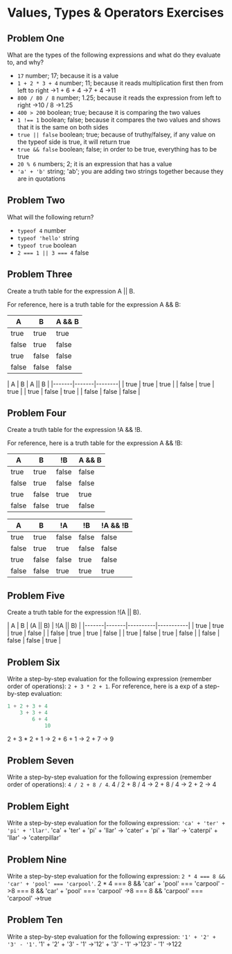 # Values, Types & Operators Exercises

## Problem One

What are the types of the following expressions and what do they evaluate to, and why?

* `17`
number; 17; because it is a value
* `1 + 2 * 3 + 4`
number; 11; because it reads multiplication first then from left to right
->1 + 6 + 4
->7 + 4
->11
* `800 / 80 / 8`
number; 1.25; because it reads the expression from left to right
->10 / 8
->1.25
* `400 > 200`
boolean; true; because it is comparing the two values
* `1 !== 1`
boolean; false; because it compares the two values and shows that it is the same on both sides
* `true || false`
boolean; true; because of truthy/falsey, if any value on the typeof side is true, it will return true
* `true && false`
boolean; false; in order to be true, everything has to be true
* `20 % 6`
numbers; 2; it is an expression that has a value
* `'a' + 'b'`
string; 'ab'; you are adding two strings together because they are in quotations

## Problem Two

What will the following return?

* `typeof 4`
number
*  `typeof 'hello'`
string
*  `typeof true`
boolean
* `2 === 1 || 3 === 4`
false

## Problem Three

Create a truth table for the expression A || B.

For reference, here is a truth table for the expression A && B:



|   A   |   B   | A && B | 
|-------|-------|--------|
| true  | true  | true  |
| false | true  | false |
| true  | false | false |
| false | false | false | 

|   A   |   B   | A || B |
|-------|-------|--------|
| true  | true  | true   |
| false | true  | true   |
| true  | false | true   |
| false | false | false  |


## Problem Four

Create a truth table for the expression !A && !B.

For reference, here is a truth table for the expression A && !B:



|   A   |   B   |   !B   | A && B | 
|-------|-------|--------|--------|
| true  | true  | false  | false |
| false | true  | false  | false |
| true  | false | true   | true  |
| false | false |  true  | false | 

|   A   |   B   |   !A  |  !B   | !A && !B | 
|-------|-------|-------|-------|----------|
| true  | true  | false | false |  false   |
| false | true  | true  | false |  false   |
| true  | false | false | true  |  false   |
| false | false | true  | true  |  true    |

## Problem Five

Create a truth table for the expression !(A || B).

|   A   |   B   | (A || B) | !(A || B) |
|-------|-------|----------|-----------|
| true  | true  |   true   |   false   |
| false | true  |   true   |   false   |
| true  | false |   true   |   false   |
| false | false |   false  |   true    |

## Problem Six

Write a step-by-step evaluation for the following expression (remember order of operations): `2 + 3 * 2 + 1`.
  For reference, here is a exp of a step-by-step evaluation: 
  ```js
  1 + 2 + 3 + 4  
      3 + 3 + 4
          6 + 4
              10
  ```
  2 + 3 * 2 + 1
  -> 2 + 6 + 1
  -> 2 + 7
  -> 9
  
 ## Problem Seven
 
 Write a step-by-step evaluation for the following expression (remember order of operations): `4 / 2 + 8 / 4`.
 4 / 2 + 8 / 4
 -> 2 + 8 / 4
 -> 2 + 2
 -> 4
 
 ## Problem Eight
 
 Write a step-by-step evaluation for the following expression: `'ca' + 'ter' + 'pi' + 'llar'`.
 'ca' + 'ter' + 'pi' + 'llar'
 -> 'cater' + 'pi' + 'llar'
 -> 'caterpi' + 'llar'
 -> 'caterpillar'
 
 ## Problem Nine
 
 Write a step-by-step evaluation for the following expression: `2 * 4 === 8 && 'car' + 'pool' === 'carpool'`.
 2 * 4 === 8 && 'car' + 'pool' === 'carpool'
 ->8 === 8 && 'car' + 'pool' === 'carpool'
 ->8 === 8 && 'carpool' === 'carpool'
 ->true
 
 ## Problem Ten
 
  Write a step-by-step evaluation for the following expression: `'1' + '2' + '3' - '1'`.
'1' + '2' + '3' - '1'
->'12' + '3' - '1'
->'123' - '1'
->122
  
